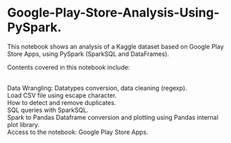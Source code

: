 # Google-Play-Store-Analysis-Using-PySpark.<br>
This notebook shows an analysis of a Kaggle dataset based on Google Play Store Apps, using PySpark (SparkSQL and DataFrames).<br>

Contents covered in this notebook include:<br><br>

Data Wrangling: Datatypes conversion, data cleaning (regexp).<br>
Load CSV file using escape character.<br>
How to detect and remove duplicates.<br>
SQL queries with SparkSQL.<br>
Spark to Pandas Dataframe conversion and plotting using Pandas internal plot library.<br>
Access to the notebook: Google Play Store Apps.<br>
